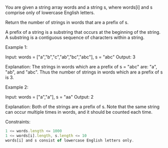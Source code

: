 You are given a string array words and a string s, where words[i] and s comprise only of lowercase English letters.

Return the number of strings in words that are a prefix of s.

A prefix of a string is a substring that occurs at the beginning of the string. A substring is a contiguous sequence of characters within a string.

 

Example 1:

Input: words = ["a","b","c","ab","bc","abc"], s = "abc"
Output: 3

Explanation:
The strings in words which are a prefix of s = "abc" are:
"a", "ab", and "abc".
Thus the number of strings in words which are a prefix of s is 3.


Example 2:

Input: words = ["a","a"], s = "aa"
Output: 2

Explanation:
Both of the strings are a prefix of s. 
Note that the same string can occur multiple times in words, and it should be counted each time.
 

Constraints:
```js
1 <= words.length <= 1000
1 <= words[i].length, s.length <= 10
words[i] and s consist of lowercase English letters only.